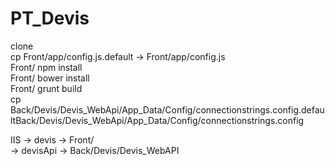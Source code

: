# PT_Devis
clone  
cp Front/app/config.js.default -> Front/app/config.js  
Front/ npm install  
Front/ bower install  
Front/ grunt build  
cp  Back/Devis/Devis_WebApi/App_Data/Config/connectionstrings.config.defaultBack/Devis/Devis_WebApi/App_Data/Config/connectionstrings.config  

IIS -> devis -> Front/  
-> devisApi -> Back/Devis/Devis_WebAPI  
